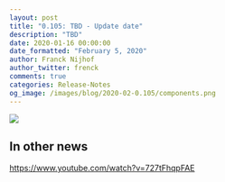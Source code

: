 ```yaml
---
layout: post
title: "0.105: TBD - Update date"
description: "TBD"
date: 2020-01-16 00:00:00
date_formatted: "February 5, 2020"
author: Franck Nijhof
author_twitter: frenck
comments: true
categories: Release-Notes
og_image: /images/blog/2020-02-0.105/components.png
---
```


<a href='/integrations/#version/0.105'><img src='/images/blog/2020-02-0.105/components.png' style='border: 0;box-shadow: none;'></a>

## In other news

https://www.youtube.com/watch?v=727tFhqpFAE
